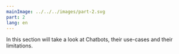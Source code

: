 ```yaml
---
mainImage: ../../../images/part-2.svg
part: 2
lang: en
---
```


<div class="intro">

In this section will take a look at Chatbots, their use-cases and their limitations.

</div>
